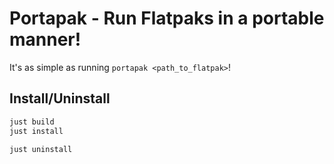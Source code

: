 # Portapak - Run Flatpaks in a portable manner!

It's as simple as running `portapak <path_to_flatpak>`!

## Install/Uninstall

```sh
just build
just install
```

```sh
just uninstall
```